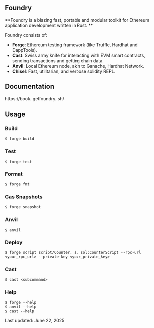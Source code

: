 ## Foundry

**Foundry is a blazing fast, portable and modular toolkit for Ethereum application development written in Rust. **

Foundry consists of:

- **Forge**: Ethereum testing framework (like Truffle, Hardhat and DappTools). 
- **Cast**: Swiss army knife for interacting with EVM smart contracts, sending transactions and getting chain data. 
- **Anvil**: Local Ethereum node, akin to Ganache, Hardhat Network. 
- **Chisel**: Fast, utilitarian, and verbose solidity REPL. 

## Documentation

https://book. getfoundry. sh/

## Usage

### Build

```shell
$ forge build
```

### Test

```shell
$ forge test
```

### Format

```shell
$ forge fmt
```

### Gas Snapshots

```shell
$ forge snapshot
```

### Anvil

```shell
$ anvil
```

### Deploy

```shell
$ forge script script/Counter. s. sol:CounterScript --rpc-url <your_rpc_url> --private-key <your_private_key>
```

### Cast

```shell
$ cast <subcommand>
```

### Help

```shell
$ forge --help
$ anvil --help
$ cast --help
```

Last updated: June 22, 2025












